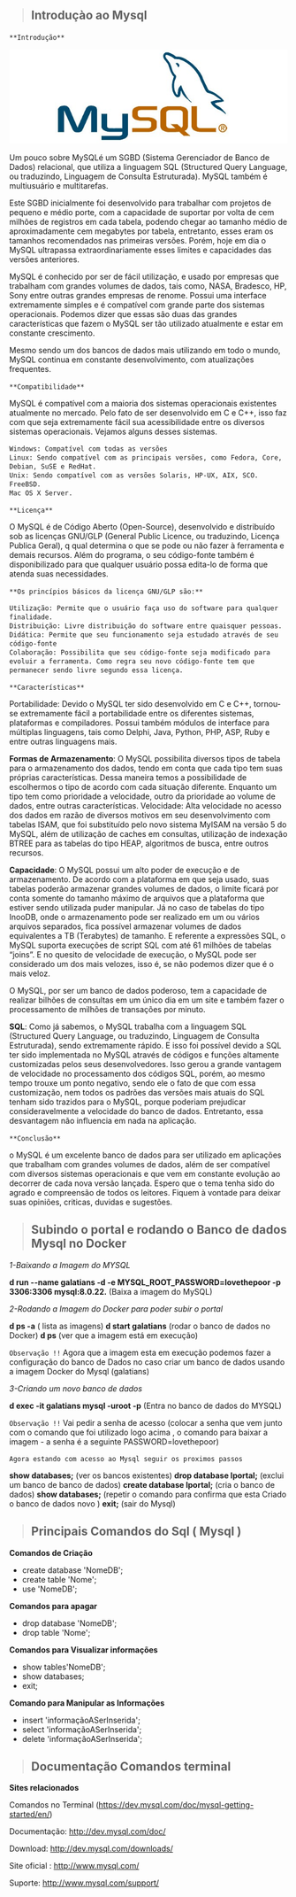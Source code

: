 >## Introduçào ao Mysql

`**Introdução**`

![](Imagens/001.jpg)

Um pouco sobre MySQLé um SGBD (Sistema Gerenciador de Banco de Dados) relacional, que utiliza a linguagem SQL (Structured Query Language, ou traduzindo, Linguagem de Consulta Estruturada). MySQL também é multiusuário e multitarefas.

Este SGBD inicialmente foi desenvolvido para trabalhar com projetos de pequeno e médio porte, com a capacidade de suportar por volta de cem milhões de registros em cada tabela, podendo chegar ao tamanho médio de aproximadamente cem megabytes por tabela, entretanto, esses eram os tamanhos recomendados nas primeiras versões. Porém, hoje em dia o MySQL ultrapassa extraordinariamente esses limites e capacidades das versões anteriores.

MySQL é conhecido por ser de fácil utilização, e usado por empresas que trabalham com grandes volumes de dados, tais como, NASA, Bradesco, HP, Sony entre outras grandes empresas de renome. Possui uma interface extremamente simples e é compatível com grande parte dos sistemas operacionais. Podemos dizer que essas são duas das grandes características que fazem o MySQL ser tão utilizado atualmente e estar em constante crescimento.

Mesmo sendo um dos bancos de dados mais utilizando em todo o mundo, MySQL continua em constante desenvolvimento, com atualizações frequentes.

`**Compatibilidade**`

MySQL é compatível com a maioria dos sistemas operacionais existentes atualmente no mercado. Pelo fato de ser desenvolvido em C e C++, isso faz com que seja extremamente fácil sua acessibilidade entre os diversos sistemas operacionais. Vejamos alguns desses sistemas.

    Windows: Compatível com todas as versões
    Linux: Sendo compatível com as principais versões, como Fedora, Core, Debian, SuSE e RedHat.
    Unix: Sendo compatível com as versões Solaris, HP-UX, AIX, SCO.
    FreeBSD.
    Mac OS X Server.

`**Licença**`

O MySQL é de Código Aberto (Open-Source), desenvolvido e distribuído sob as licenças GNU/GLP (General Public Licence, ou traduzindo, Licença Publica Geral), q qual determina o que se pode ou não fazer à ferramenta e demais recursos. Além do programa, o seu código-fonte também é disponibilizado para que qualquer usuário possa edita-lo de forma que atenda suas necessidades.

`**Os princípios básicos da licença GNU/GLP são:**`

    Utilização: Permite que o usuário faça uso do software para qualquer finalidade.
    Distribuição: Livre distribuição do software entre quaisquer pessoas.
    Didática: Permite que seu funcionamento seja estudado através de seu código-fonte
    Colaboração: Possibilita que seu código-fonte seja modificado para evoluir a ferramenta. Como regra seu novo código-fonte tem que permanecer sendo livre segundo essa licença.

`**Características**`

Portabilidade: Devido o MySQL ter sido desenvolvido em C e C++, tornou-se extremamente fácil a portabilidade entre os diferentes sistemas, plataformas e compiladores. Possui também módulos de interface para múltiplas linguagens, tais como Delphi, Java, Python, PHP, ASP, Ruby e entre outras linguagens mais.

**Formas de Armazenamento**: O MySQL possibilita diversos tipos de tabela para o armazenamento dos dados, tendo em conta que cada tipo tem suas próprias características. Dessa maneira temos a possibilidade de escolhermos o tipo de acordo com cada situação diferente. Enquanto um tipo tem como prioridade a velocidade, outro da prioridade ao volume de dados, entre outras características.
Velocidade: Alta velocidade no acesso dos dados em razão de diversos motivos em seu desenvolvimento com tabelas ISAM, que foi substituído pelo novo sistema MyISAM na versão 5 do MySQL, além de utilização de caches em consultas, utilização de indexação BTREE para as tabelas do tipo HEAP, algoritmos de busca, entre outros recursos.

**Capacidade**: O MySQL possui um alto poder de execução e de armazenamento. De acordo com a plataforma em que seja usado, suas tabelas poderão armazenar grandes volumes de dados, o limite ficará por conta somente do tamanho máximo de arquivos que a plataforma que estiver sendo utilizada puder manipular. Já no caso de tabelas do tipo InooDB, onde o armazenamento pode ser realizado em um ou vários arquivos separados, fica possível armazenar volumes de dados equivalentes a TB (Terabytes) de tamanho. E referente a expressões SQL, o MySQL suporta execuções de script SQL com até 61 milhões de tabelas “joins”. E no quesito de velocidade de execução, o MySQL pode ser considerado um dos mais velozes, isso é, se não podemos dizer que é o mais veloz.

O MySQL, por ser um banco de dados poderoso, tem a capacidade de realizar bilhões de consultas em um único dia em um site e também fazer o processamento de milhões de transações por minuto.

**SQL**: Como já sabemos, o MySQL trabalha com a linguagem SQL (Structured Query Language, ou traduzindo, Linguagem de Consulta Estruturada), sendo extremamente rápido. E isso foi possível devido a SQL ter sido implementada no MySQL através de códigos e funções altamente customizadas pelos seus desenvolvedores. Isso gerou a grande vantagem de velocidade no processamento dos códigos SQL, porém, ao mesmo tempo trouxe um ponto negativo, sendo ele o fato de que com essa customização, nem todos os padrões das versões mais atuais do SQL tenham sido trazidos para o MySQL, porque poderiam prejudicar consideravelmente a velocidade do banco de dados. Entretanto, essa desvantagem não influencia em nada na aplicação.

`**Conclusão**`

o MySQL é um excelente banco de dados para ser utilizado em aplicações que trabalham com grandes volumes de dados, além de ser compatível com diversos sistemas operacionais e que vem em constante evolução ao decorrer de cada nova versão lançada. Espero que o tema tenha sido do agrado e compreensão de todos os leitores. Fiquem à vontade para deixar suas opiniões, criticas, duvidas e sugestões.


> ## Subindo o portal e rodando o Banco de dados Mysql no Docker

*1-Baixando a Imagem do MYSQL*

**d run --name galatians -d -e MYSQL_ROOT_PASSWORD=lovethepoor -p 3306:3306 mysql:8.0.22.** (Baixa a imagem do MySQL)

*2-Rodando a Imagem do Docker para poder subir o portal* 

**d ps -a** ( lista as imagens)
**d start galatians** (rodar o banco de dados no Docker)
**d ps** (ver que a imagem está em execução)

`Observação !!`
    Agora que a imagem esta em execução podemos fazer a configuração do banco de Dados
    no caso criar um banco de dados usando a imagem Docker do Mysql (galatians)

*3-Criando um novo banco de dados*

**d exec -it galatians mysql -uroot -p** (Entra no banco de dados do MYSQL)

`Observação !!`
    Vai pedir a senha de acesso (colocar a senha que vem junto com o comando que foi utilizado logo acima , o comando para baixar a imagem - a senha é a seguinte PASSWORD=lovethepoor)

    Agora estando com acesso ao Mysql seguir os proximos passos

**show databases;** (ver os bancos existentes)
**drop database lportal;** (exclui um banco de banco de dados)
**create database lportal;** (cria o banco de dados)
**show databases;** (repetir o comando para confirma que esta Criado o banco de dados novo )
**exit;** (sair do Mysql)

>## Principais Comandos do Sql ( Mysql )

**Comandos de Criação**
- create database 'NomeDB';
- create table 'Nome';
- use 'NomeDB';

**Comandos para apagar**
- drop database 'NomeDB';
- drop table 'Nome';

**Comandos para Visualizar informações**
- show tables'NomeDB';
- show databases;
- exit;

**Comando para Manipular as Informações**
- insert 'informaçãoASerInserida';
- select 'informaçãoASerInserida';
- delete 'informaçãoASerInserida';

>## Documentação Comandos terminal 

**Sites relacionados**

Comandos no Terminal  (https://dev.mysql.com/doc/mysql-getting-started/en/)

Documentação: http://dev.mysql.com/doc/

Download: http://dev.mysql.com/downloads/

Site oficial : http://www.mysql.com/

Suporte: http://www.mysql.com/support/